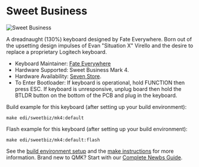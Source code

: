 # Sweet Business

![Sweet Business](https://i.imgur.com/X6Katarh.png)

A dreadnaught (130%) keyboard designed by Fate Everywhere. Born out of the upsetting design impulses of Evan "Situation X" Virello and the desire to replace a proprietary Logitech keyboard.

* Keyboard Maintainer: [Fate Everywhere](https://github.com/fateeverywhere)
* Hardware Supported: Sweet Business Mark 4.
* Hardware Availability: [Seven Store](https://store.7storm.org).
* To Enter Bootloader: 
    If keyboard is operational, hold FUNCTION then press ESC.
    If keyboard is unresponsive, unplug board then hold the BTLDR button on the bottom of the PCB and plug in the keyboard.

Build example for this keyboard (after setting up your build environment):

    make edi/sweetbiz/mk4:default

Flash example for this keyboard (after setting up your build environment):
 
    make edi/sweetbiz/mk4:default:flash

See the [build environment setup](https://docs.qmk.fm/#/getting_started_build_tools) and the [make instructions](https://docs.qmk.fm/#/getting_started_make_guide) for more information. Brand new to QMK? Start with our [Complete Newbs Guide](https://docs.qmk.fm/#/newbs).
